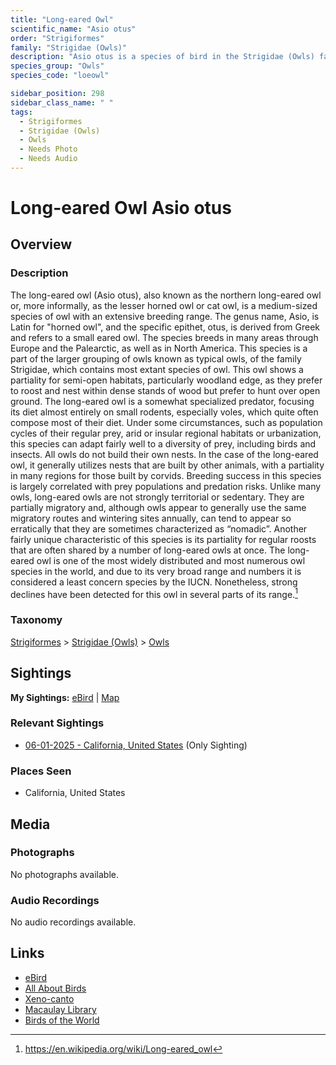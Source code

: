 ```yaml
---
title: "Long-eared Owl"
scientific_name: "Asio otus"
order: "Strigiformes"
family: "Strigidae (Owls)"
description: "Asio otus is a species of bird in the Strigidae (Owls) family. It has been observed 1 times."
species_group: "Owls"
species_code: "loeowl"

sidebar_position: 298
sidebar_class_name: " "
tags: 
  - Strigiformes
  - Strigidae (Owls)
  - Owls
  - Needs Photo
  - Needs Audio
---
```


# Long-eared Owl <span className='sci_name'>Asio otus</span>

## Overview

### Description
The long-eared owl (Asio otus), also known as the northern long-eared owl or, more informally, as the lesser horned owl or cat owl, is a medium-sized species of owl with an extensive breeding range. The genus name, Asio, is Latin for "horned owl", and the specific epithet, otus, is derived from Greek and refers to a small eared owl. The species breeds in many areas through Europe and the Palearctic, as well as in North America. This species is a part of the larger grouping of owls known as typical owls, of the family Strigidae, which contains most extant species of owl.
This owl shows a partiality for semi-open habitats, particularly woodland edge, as they prefer to roost and nest within dense stands of wood but prefer to hunt over open ground. The long-eared owl is a somewhat specialized predator, focusing its diet almost entirely on small rodents, especially voles, which quite often compose most of their diet. Under some circumstances, such as population cycles of their regular prey, arid or insular regional habitats or urbanization, this species can adapt fairly well to a diversity of prey, including birds and insects. All owls do not build their own nests. In the case of the long-eared owl, it generally utilizes nests that are built by other animals, with a partiality in many regions for those built by corvids. Breeding success in this species is largely correlated with prey populations and predation risks. Unlike many owls, long-eared owls are not strongly territorial or sedentary. They are partially migratory and, although owls appear to generally use the same migratory routes and wintering sites annually, can tend to appear so erratically that they are sometimes characterized as “nomadic”. Another fairly unique characteristic of this species is its partiality for regular roosts that are often shared by a number of long-eared owls at once. The long-eared owl is one of the most widely distributed and most numerous owl species in the world, and due to its very broad range and numbers it is considered a least concern species by the IUCN. Nonetheless, strong declines have been detected for this owl in several parts of its range.[^1]

[^1]: https://en.wikipedia.org/wiki/Long-eared_owl

### Taxonomy
[Strigiformes](/tags/strigiformes) > [Strigidae (Owls)](/tags/strigidae-owls) > [Owls](/tags/owls)


## Sightings

**My Sightings:** [eBird](https://ebird.org/lifelist?r=world&time=life&spp=loeowl) | [Map](/map?species_code=loeowl)

### Relevant Sightings

* [06-01-2025 - California, United States](https://ebird.org/checklist/S245649846) (Only Sighting)

### Places Seen

* California, United States



## Media
### Photographs
No photographs available.

### Audio Recordings
No audio recordings available.

## Links
* [eBird](https://ebird.org/species/loeowl) 
* [All About Birds](https://www.allaboutbirds.org/guide/loeowl) 
* [Xeno-canto](https://www.xeno-canto.org/species/asio-otus) 
* [Macaulay Library](https://search.macaulaylibrary.org/catalog?taxonCode=loeowl&sort=rating_rank_desc)
* [Birds of the World](https://birdsoftheworld.org/bow/species/loeowl)
